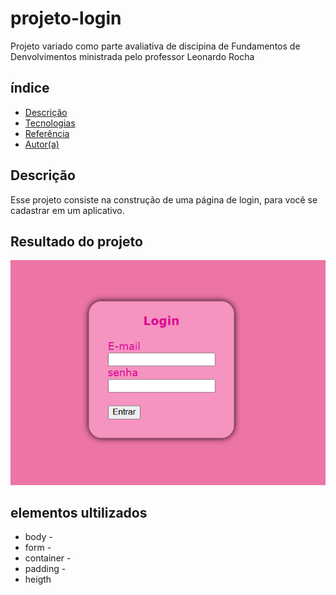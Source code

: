 # projeto-login

Projeto variado como parte avaliativa de discipina de Fundamentos de Denvolvimentos ministrada pelo professor Leonardo Rocha

## índice
* [Descrição](#descrição)
* [Tecnologias](#tecnologias)
* [Referência](#rêferências)
* [Autor(a)](#autora)

## Descrição

Esse projeto consiste na construção de uma página de login, para você se cadastrar em um aplicativo.

## Resultado do projeto

![](img/resultado-final.png)

## elementos ultilizados

* body - 
* form - 
* container - 
* padding - 
* heigth